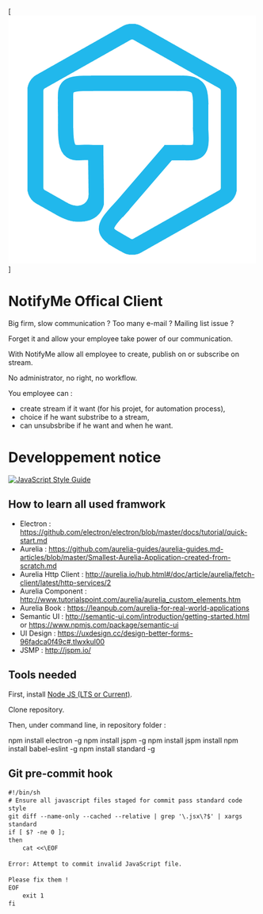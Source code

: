 [![NotifyMe client logo](https://raw.githubusercontent.com/bubulemaster/notifyme-client/master/src/img/logo-big.png)]

# NotifyMe Offical Client

Big firm, slow communication ? Too many e-mail ? Mailing list issue ?

Forget it and allow your employee take power of our communication.

With NotifyMe allow all employee to create, publish on or subscribe on stream.

No administrator, no right, no workflow.

You employee can :
 * create stream if it want (for his projet, for automation process),
 * choice if he want substribe to a stream,
 * can unsubsbribe if he want and when he want.

# Developpement notice

[![JavaScript Style Guide](https://cdn.rawgit.com/feross/standard/master/badge.svg)](https://github.com/feross/standard)

## How to learn all used framwork

 * Electron            : https://github.com/electron/electron/blob/master/docs/tutorial/quick-start.md
 * Aurelia             : https://github.com/aurelia-guides/aurelia-guides.md-articles/blob/master/Smallest-Aurelia-Application-created-from-scratch.md
 * Aurelia Http Client : http://aurelia.io/hub.html#/doc/article/aurelia/fetch-client/latest/http-services/2
 * Aurelia Component   : http://www.tutorialspoint.com/aurelia/aurelia_custom_elements.htm
 * Aurelia Book        : https://leanpub.com/aurelia-for-real-world-applications
 * Semantic UI         : http://semantic-ui.com/introduction/getting-started.html or https://www.npmjs.com/package/semantic-ui
 * UI Design           : https://uxdesign.cc/design-better-forms-96fadca0f49c#.tlwxkul00
 * JSMP                : http://jspm.io/

## Tools needed

First, install [Node JS (LTS or Current)](https://nodejs.org/en/).

Clone repository.

Then, under command line, in repository folder :

   npm install electron -g
   npm install jspm -g
   npm install
   jspm install
   npm install babel-eslint -g
   npm install standard -g

## Git pre-commit hook

```
#!/bin/sh
# Ensure all javascript files staged for commit pass standard code style
git diff --name-only --cached --relative | grep '\.jsx\?$' | xargs standard
if [ $? -ne 0 ];
then
	cat <<\EOF

Error: Attempt to commit invalid JavaScript file.

Please fix them !
EOF
	exit 1
fi
```
